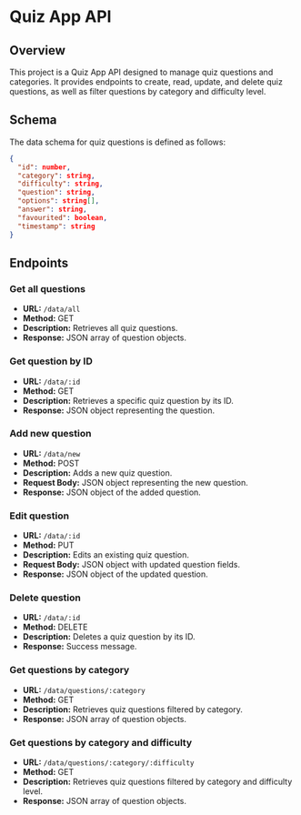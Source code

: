 # Quiz App API

## Overview
This project is a Quiz App API designed to manage quiz questions and categories. It provides endpoints to create, read, update, and delete quiz questions, as well as filter questions by category and difficulty level.

## Schema
The data schema for quiz questions is defined as follows:

```json
{
  "id": number,
  "category": string,
  "difficulty": string,
  "question": string,
  "options": string[],
  "answer": string,
  "favourited": boolean,
  "timestamp": string
}
```

## Endpoints

### Get all questions

- **URL:** `/data/all`
- **Method:** GET
- **Description:** Retrieves all quiz questions.
- **Response:** JSON array of question objects.

### Get question by ID

- **URL:** `/data/:id`
- **Method:** GET
- **Description:** Retrieves a specific quiz question by its ID.
- **Response:** JSON object representing the question.

### Add new question

- **URL:** `/data/new`
- **Method:** POST
- **Description:** Adds a new quiz question.
- **Request Body:** JSON object representing the new question.
- **Response:** JSON object of the added question.

### Edit question

- **URL:** `/data/:id`
- **Method:** PUT
- **Description:** Edits an existing quiz question.
- **Request Body:** JSON object with updated question fields.
- **Response:** JSON object of the updated question.

### Delete question

- **URL:** `/data/:id`
- **Method:** DELETE
- **Description:** Deletes a quiz question by its ID.
- **Response:** Success message.

### Get questions by category

- **URL:** `/data/questions/:category`
- **Method:** GET
- **Description:** Retrieves quiz questions filtered by category.
- **Response:** JSON array of question objects.

### Get questions by category and difficulty

- **URL:** `/data/questions/:category/:difficulty`
- **Method:** GET
- **Description:** Retrieves quiz questions filtered by category and difficulty level.
- **Response:** JSON array of question objects.
